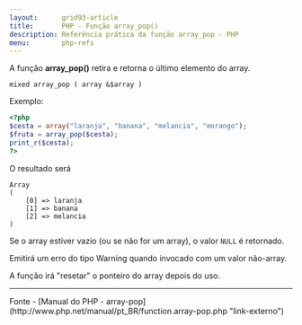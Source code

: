 ```yaml
---
layout:      grid93-article
title:       PHP - Função array_pop()
description: Referência prática da função array_pop - PHP
menu:        php-refs
---
```



A função __array_pop()__ retira e retorna o último elemento do array.

    mixed array_pop ( array &$array )


Exemplo:

```php
<?php
$cesta = array("laranja", "banana", "melancia", "morango");
$fruta = array_pop($cesta);
print_r($cesta);
?>
```

O resultado será

    Array
    (
        [0] => laranja
        [1] => banana
        [2] => melancia
    )

Se o array estiver vazio (ou se não for um array), o valor `NULL` é retornado.

Emitirá um erro do tipo Warning quando invocado com um valor não-array.

A função irá "resetar" o ponteiro do array depois do uso.


<hr>
Fonte
- [Manual do PHP - array-pop](http://www.php.net/manual/pt_BR/function.array-pop.php "link-externo")
